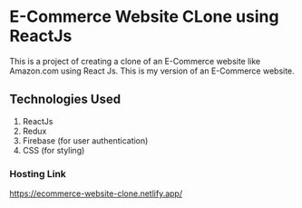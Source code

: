 # E-Commerce Website CLone using ReactJs
This is a project of creating a clone of an E-Commerce website like Amazon.com using React Js.
This is my version of an E-Commerce website.

## Technologies Used

1. ReactJs
2. Redux
3. Firebase (for user authentication)
4. CSS (for styling)

### Hosting Link 
https://ecommerce-website-clone.netlify.app/